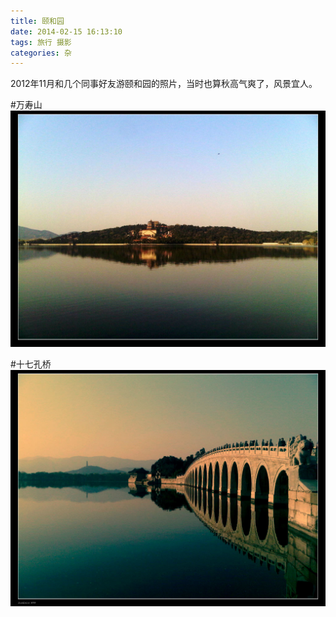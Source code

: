```yaml
---
title: 颐和园
date: 2014-02-15 16:13:10
tags: 旅行 摄影
categories: 杂
---
```


2012年11月和几个同事好友游颐和园的照片，当时也算秋高气爽了，风景宜人。

#万寿山
![万寿山](/images/2014-02-15/wanshoushan.jpg)

#十七孔桥
![十七孔桥](/images/2014-02-15/shiqikongqiao.jpg)
